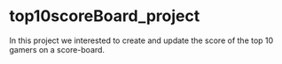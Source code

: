 # top10scoreBoard_project
In this project we interested to create and update the score of the top 10 gamers on a score-board.
